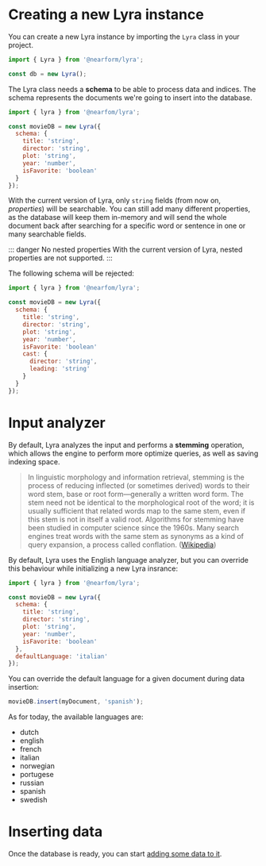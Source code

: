 # Creating a new Lyra instance

You can create a new Lyra instance by importing the `Lyra` class in your project.

```js
import { Lyra } from '@nearform/lyra';

const db = new Lyra();
```

The Lyra class needs a **schema** to be able to process data and indices. The schema represents the documents we're going to insert into the database.

```js
import { lyra } from '@nearfom/lyra';

const movieDB = new Lyra({
  schema: {
    title: 'string',
    director: 'string',
    plot: 'string',
    year: 'number',
    isFavorite: 'boolean'
  }
});
```

With the current version of Lyra, only `string` fields (from now on, _properties_) will be searchable. You can still add many different properties, as the database will keep them in-memory and will send the whole document back after searching for a specific word or sentence in one or many searchable fields.

::: danger No nested properties
With the current version of Lyra, nested properties are not supported.
:::

The following schema will be rejected:

```js
import { lyra } from '@nearfom/lyra';

const movieDB = new Lyra({
  schema: {
    title: 'string',
    director: 'string',
    plot: 'string',
    year: 'number',
    isFavorite: 'boolean'
    cast: {
      director: 'string',
      leading: 'string'
    }
  }
});
```

# Input analyzer
By default, Lyra analyzes the input and performs a **stemming** operation, which allows the engine to perform more optimize queries, as well as saving indexing space.

> In linguistic morphology and information retrieval, stemming is the process of reducing inflected (or sometimes derived) words to their word stem, base or root form—generally a written word form. The stem need not be identical to the morphological root of the word; it is usually sufficient that related words map to the same stem, even if this stem is not in itself a valid root. Algorithms for stemming have been studied in computer science since the 1960s. Many search engines treat words with the same stem as synonyms as a kind of query expansion, a process called conflation. ([Wikipedia](https://en.wikipedia.org/wiki/Stemming))

By default, Lyra uses the English language analyzer, but you can override this behaviour while initializing a new Lyra insrance:

```js
import { lyra } from '@nearfom/lyra';

const movieDB = new Lyra({
  schema: {
    title: 'string',
    director: 'string',
    plot: 'string',
    year: 'number',
    isFavorite: 'boolean'
  },
  defaultLanguage: 'italian'
});
```

You can override the default language for a given document during data insertion:

```js
movieDB.insert(myDocument, 'spanish');
```

As for today, the available languages are:

- dutch
- english
- french
- italian
- norwegian
- portugese
- russian
- spanish
- swedish

# Inserting data

Once the database is ready, you can start [adding some data to it](./insert-data.md).
